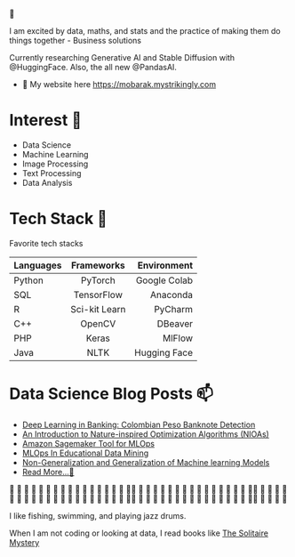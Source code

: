 👋

I am excited by data, maths, and stats and the practice of making them do things together - Business solutions
 
Currently researching Generative AI and Stable Diffusion with @HuggingFace. Also, the all new @PandasAI.

- 🌱 My website here https://mobarak.mystrikingly.com

# Interest 💞️
* Data Science
* Machine Learning
* Image Processing
* Text Processing
* Data Analysis

# Tech Stack 🌱
Favorite tech stacks

| Languages     | Frameworks    | Environment  |
| ------------- |:-------------:| ------------:|
| Python        | PyTorch       | Google Colab |
| SQL           | TensorFlow    | Anaconda     |
| R             | Sci-kit Learn | PyCharm      |
| C++           | OpenCV        | DBeaver      |
| PHP           | Keras         | MlFlow       |
| Java          | NLTK          | Hugging Face |

# Data Science Blog Posts 📫

* [Deep Learning in Banking: Colombian Peso Banknote Detection](https://www.analyticsvidhya.com/blog/2023/02/deep-learning-in-banking-colombian-peso-banknote-detection/)
* [An Introduction to Nature-inspired Optimization Algorithms (NIOAs)](https://www.analyticsvidhya.com/blog/2022/11/an-introduction-to-nature-inspired-optimization-algorithms-nioas/)
* [Amazon Sagemaker Tool for MLOps](https://www.analyticsvidhya.com/blog/2022/11/amazon-sagemaker-tool-for-mlops/)
* [MLOps In Educational Data Mining](https://www.analyticsvidhya.com/blog/2022/10/mlops-in-educational-data-mining/)
* [Non-Generalization and Generalization of Machine learning Models](https://www.analyticsvidhya.com/blog/2022/10/non-generalization-and-generalization-of-machine-learning-models/)
* [Read More...👀](https://www.analyticsvidhya.com/blog/author/inuwamobarak/)


<!---
inuwamobarak/inuwamobarak is a ✨ special ✨ repository because its `README.md` (this file) appears on your GitHub profile.
You can click the Preview link to take a look at your changes.

--->
💞️ 💞️ 💞️ 💞️ 💞️ 💞️ 💞️ 💞️ 💞️ 💞️ 💞️ 💞️ 💞️ 💞️ 💞️ 💞️ 💞️💞️ 💞️ 💞️ 💞️ 💞️ 💞️ 💞️ 💞️ 💞️ 💞️ 💞️ 💞️ 💞️ 💞️ 💞️ 💞️ 💞️💞️ 💞️ 💞️ 💞️ 💞️
💞️ 💞️ 💞️ 💞️ 💞️ 💞️ 💞️ 💞️ 💞️ 💞️ 💞️ 💞️ 💞️ 💞️ 💞️ 💞️ 💞️💞️ 💞️ 💞️ 💞️ 💞️ 💞️ 💞️ 💞️ 💞️ 💞️ 💞️ 💞️ 💞️ 💞️ 💞️ 💞️ 💞️💞️ 💞️ 💞️ 💞️ 💞️


I like fishing, swimming, and playing jazz drums.

When I am not coding or looking at data, I read books like [The Solitaire Mystery](https://en.wikipedia.org/wiki/The_Solitaire_Mystery)
